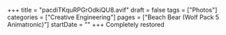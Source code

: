 +++
title = "pacdiTKquRPGrOdkiQU8.avif"
draft = false
tags = ["Photos"]
categories = ["Creative Engineering"]
pages = ["Beach Bear (Wolf Pack 5 Animatronic)"]
startDate = ""
+++
Completely restored
